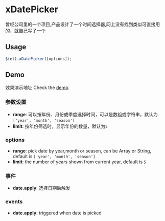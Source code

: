 # xDatePicker

曾经公司里的一个项目,产品设计了一个时间选择器,网上没有找到类似可直接用的，就自己写了一个

## Usage

```js
$(el).xDatePicker([options]);
```
## Demo

效果演示地址
Check the [demo](https://gongchizhou.github.io/xDatePicker/).

### 参数设置

 * __range__: 可以按年份、月份或季度选择时间，可以是数组或字符串，默认为`['year', 'month', 'season']`
 * __limit__: 按年份筛选时，显示年份的数量，默认为`5`

### options

 * __range__: pick date by year,month or season, can be Array or String, default is `['year', 'month', 'season']`
 * __limit__: the number of years shown from current year, default is `5`

 ### 事件

 * __date.apply__: 选择日期后触发

  ### events

 * __date.apply__: triggered when date is picked

